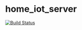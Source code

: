 # home_iot_server

[![Build Status](https://travis-ci.org/mski-iksm/home_iot_server.svg?branch=master)](https://travis-ci.org/mski-iksm/home_iot_server)